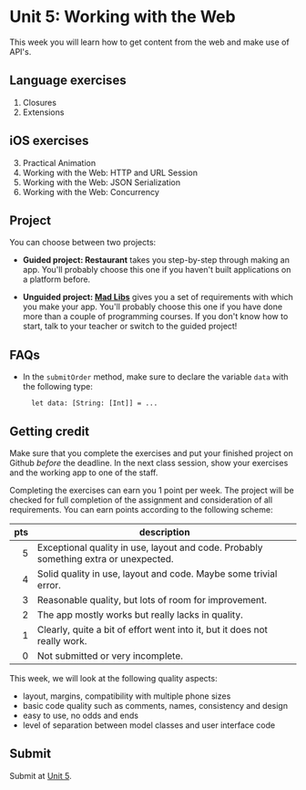 # Unit 5: Working with the Web

This week you will learn how to get content from the web and make use of API's.


## Language exercises

1. Closures
2. Extensions


## iOS exercises

3. Practical Animation
4. Working with the Web: HTTP and URL Session
5. Working with the Web: JSON Serialization
6. Working with the Web: Concurrency


## Project

You can choose between two projects:

- **Guided project: Restaurant** takes you step-by-step through making an app. You'll probably choose this one if you haven't built applications on a platform before.

- **Unguided project: [Mad Libs](/projects/mad-libs)** gives you a set of requirements with which you make your app. You'll probably choose this one if you have done more than a couple of programming courses. If you don't know how to start, talk to your teacher or switch to the guided project!


## FAQs

- In the `submitOrder` method, make sure to declare the variable `data` with the following type:

        let data: [String: [Int]] = ...


## Getting credit

Make sure that you complete the exercises and put your finished project on Github *before* the deadline. In the next class session, show your exercises and the working app to one of the staff.

Completing the exercises can earn you 1 point per week. The project will be checked for full completion of the assignment and consideration of all requirements. You can earn points according to the following scheme:

| pts | description                                                                          |  
| --: | ------------------------------------------------------------------------------------ |  
|   5 | Exceptional quality in use, layout and code. Probably something extra or unexpected. |  
|   4 | Solid quality in use, layout and code. Maybe some trivial error.                     |  
|   3 | Reasonable quality, but lots of room for improvement.                                |  
|   2 | The app mostly works but really lacks in quality.                                    |  
|   1 | Clearly, quite a bit of effort went into it, but it does not really work.            |  
|   0 | Not submitted or very incomplete.                                                    |  

This week, we will look at the following quality aspects:

- layout, margins, compatibility with multiple phone sizes
- basic code quality such as comments, names, consistency and design
- easy to use, no odds and ends
- level of separation between model classes and user interface code


## Submit

Submit at [Unit 5](/submit/unit-5).
